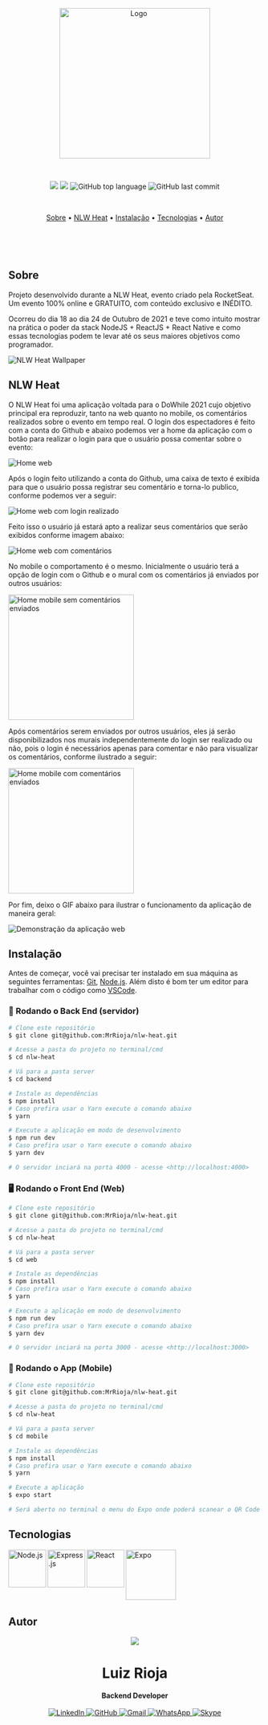 <p align="center">
  <img src="./web/src/assets/logo.svg" alt="Logo" width="300"/>
  <br>
</p>

<br>

<p align="center">
  <img src="https://img.shields.io/static/v1?label=DO&message=WHILE&color=blueviolet&style=for-the-badge"/>
  <img src="https://img.shields.io/github/license/MrRioja/nlw-heat?color=blueviolet&logo=License&style=for-the-badge"/>
  <img alt="GitHub top language" src="https://img.shields.io/github/languages/top/MrRioja/nlw-heat?color=blueviolet&logo=elixir&logoColor=white&style=for-the-badge">
  <img alt="GitHub last commit" src="https://img.shields.io/github/last-commit/MrRioja/nlw-heat?color=blueviolet&style=for-the-badge">
</p>
<br>

<p align="center">
  <a href="#sobre">Sobre</a> •
  <a href="#nlw-heat">NLW Heat</a> •
  <a href="#instalação">Instalação</a> •
  <a href="#tecnologias">Tecnologias</a> •
  <a href="#autor">Autor</a>  
</p>

<br><br><br>

## Sobre

Projeto desenvolvido durante a NLW Heat, evento criado pela RocketSeat. Um evento 100% online e GRATUITO, com conteúdo exclusivo e INÉDITO.

Ocorreu do dia 18 ao dia 24 de Outubro de 2021 e teve como intuito mostrar na prática o poder da stack NodeJS + ReactJS + React Native e como essas tecnologias podem te levar até os seus maiores objetivos como programador.

<img src="./readme/wallpaper.png" alt="NLW Heat Wallpaper" />

## NLW Heat

O NLW Heat foi uma aplicação voltada para o DoWhile 2021 cujo objetivo principal era reproduzir, tanto na web quanto no mobile, os comentários realizados sobre o evento em tempo real.
O login dos espectadores é feito com a conta do Github e abaixo podemos ver a home da aplicação com o botão para realizar o login para que o usuário possa comentar sobre o evento:

![Home web](./readme/home-web.png)

Após o login feito utilizando a conta do Github, uma caixa de texto é exibida para que o usuário possa registrar seu comentário e torna-lo publico, conforme podemos ver a seguir:

![Home web com login realizado](./readme/home-logged-web.png)

Feito isso o usuário já estará apto a realizar seus comentários que serão exibidos conforme imagem abaixo:

![Home web com comentários](./readme/home-with-message-web.png)

No mobile o comportamento é o mesmo. Inicialmente o usuário terá a opção de login com o Github e o mural com os comentários já enviados por outros usuários:

<img src="./readme/home-mobile.png" alt="Home mobile sem comentários enviados" width="250" />

Após comentários serem enviados por outros usuários, eles já serão disponibilizados nos murais independentemente do login ser realizado ou não, pois o login é necessários apenas para comentar e não para visualizar os comentários, conforme ilustrado a seguir:

<img src="./readme/home-with-message-mobile.png" alt="Home mobile com comentários enviados" width="250" />

Por fim, deixo o GIF abaixo para ilustrar o funcionamento da aplicação de maneira geral:

![Demonstração da aplicação web](./readme/demo-app-web.gif)

## Instalação

Antes de começar, você vai precisar ter instalado em sua máquina as seguintes ferramentas:
[Git](https://git-scm.com), [Node.js](https://nodejs.org/en/).
Além disto é bom ter um editor para trabalhar com o código como [VSCode](https://code.visualstudio.com/).

### 🎲 Rodando o Back End (servidor)

```bash
# Clone este repositório
$ git clone git@github.com:MrRioja/nlw-heat.git

# Acesse a pasta do projeto no terminal/cmd
$ cd nlw-heat

# Vá para a pasta server
$ cd backend

# Instale as dependências
$ npm install
# Caso prefira usar o Yarn execute o comando abaixo
$ yarn

# Execute a aplicação em modo de desenvolvimento
$ npm run dev
# Caso prefira usar o Yarn execute o comando abaixo
$ yarn dev

# O servidor inciará na porta 4000 - acesse <http://localhost:4000>
```

### 🖥️ Rodando o Front End (Web)

```bash
# Clone este repositório
$ git clone git@github.com:MrRioja/nlw-heat.git

# Acesse a pasta do projeto no terminal/cmd
$ cd nlw-heat

# Vá para a pasta server
$ cd web

# Instale as dependências
$ npm install
# Caso prefira usar o Yarn execute o comando abaixo
$ yarn

# Execute a aplicação em modo de desenvolvimento
$ npm run dev
# Caso prefira usar o Yarn execute o comando abaixo
$ yarn dev

# O servidor inciará na porta 3000 - acesse <http://localhost:3000>
```

### 📱 Rodando o App (Mobile)

```bash
# Clone este repositório
$ git clone git@github.com:MrRioja/nlw-heat.git

# Acesse a pasta do projeto no terminal/cmd
$ cd nlw-heat

# Vá para a pasta server
$ cd mobile

# Instale as dependências
$ npm install
# Caso prefira usar o Yarn execute o comando abaixo
$ yarn

# Execute a aplicação
$ expo start

# Será aberto no terminal o menu do Expo onde poderá scanear o QR Code para executar o app diretamente no seu celular ou as opções de executar no emulador android ou iOS
```

## Tecnologias

<img align="left" src="https://profilinator.rishav.dev/skills-assets/nodejs-original-wordmark.svg" alt="Node.js" height="75" />

<img align="left" src="https://profilinator.rishav.dev/skills-assets/express-original-wordmark.svg" alt="Express.js" height="75"/>

<img align="left" src="https://profilinator.rishav.dev/skills-assets/react-original-wordmark.svg" alt="React" height="75" />

<img align="left" src="https://www.svgrepo.com/show/353722/expo.svg" alt="Expo" height="100" />

<br><br><br><br><br><br>

## Autor

<div align="center">
<img src="https://images.weserv.nl/?url=avatars.githubusercontent.com/u/55336456?v=4&h=100&w=100&fit=cover&mask=circle&maxage=7d" />
<h1>Luiz Rioja</h1>
<strong>Backend Developer</strong>
<br/>
<br/>

<a href="https://linkedin.com/in/luizrioja" target="_blank">
<img alt="LinkedIn" src="https://img.shields.io/badge/linkedin-%230077B5.svg?style=for-the-badge&logo=linkedin&logoColor=white"/>
</a>

<a href="https://github.com/mrrioja" target="_blank">
<img alt="GitHub" src="https://img.shields.io/badge/github-%23121011.svg?style=for-the-badge&logo=github&logoColor=white"/>
</a>

<a href="mailto:lulyrioja@gmail.com?subject=Fala%20Dev" target="_blank">
<img alt="Gmail" src="https://img.shields.io/badge/Gmail-D14836?style=for-the-badge&logo=gmail&logoColor=white" />
</a>

<a href="https://api.whatsapp.com/send?phone=5511933572652" target="_blank">
<img alt="WhatsApp" src="https://img.shields.io/badge/WhatsApp-25D366?style=for-the-badge&logo=whatsapp&logoColor=white"/>
</a>

<a href="https://join.skype.com/invite/tvBbOq03j5Uu" target="_blank">
<img alt="Skype" src="https://img.shields.io/badge/SKYPE-%2300AFF0.svg?style=for-the-badge&logo=Skype&logoColor=white"/>
</a>

<br/>
<br/>
</div>
